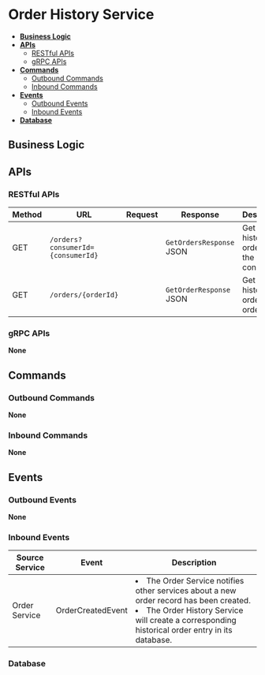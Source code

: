 # Order History Service

- [**Business Logic**](#business-logic)
- [**APIs**](#apis)
   - [RESTful APIs](#restful-apis)
   - [gRPC APIs](#grpc-apis)
- [**Commands**](#commands)
   - [Outbound Commands](#outbound-commands)
   - [Inbound Commands](#inbound-commands)
- [**Events**](#events)
   - [Outbound Events](#outbound-events)
   - [Inbound Events](#inbound-events)
- [**Database**](#database)

## Business Logic

## APIs
### RESTful APIs
| Method | URL | Request | Response | Description | 
|----|----|----|----|----|
| GET | `/orders?consumerId={consumerId}` | | `GetOrdersResponse` JSON | Get all the historical orders from the consumer. |
| GET | `/orders/{orderId}` | | `GetOrderResponse` JSON | Get a historical order by order ID. | 

### gRPC APIs
**None**

## Commands
### Outbound Commands
**None**

### Inbound Commands
**None**

## Events
### Outbound Events
**None**

### Inbound Events
| Source Service | Event | Description |
|----|----|----|
| Order Service | OrderCreatedEvent | <li>The Order Service notifies other services about a new order record has been created.<li>The Order History Service will create a corresponding historical order entry in its database. |

### Database
